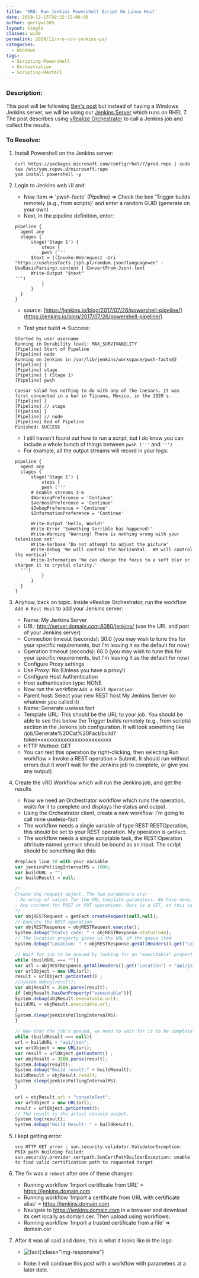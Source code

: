 ```yaml
---
title: 'VRO: Run Jenkins Powershell Script On Linux Host'
date: 2019-12-15T09:32:15-06:00
author: gerryw1389
layout: single
classes: wide
permalink: 2019/12/vro-run-jenkins-ps/
categories:
  - Windows
tags:
  - Scripting-Powershell
  - Orchestration 
  - Scripting-RestAPI
---
```

<!--more-->

### Description:

This post will be following [Ben's post](https://ben.neise.co.uk/2016/09/05/vro-jenkins.html) but instead of having a Windows Jenkins server, we will be using our [Jenkins Server](https://automationadmin.com/2019/12/rhel7-deploy-jenkins/) which runs on RHEL 7. The post describes using [vRealize Orchestrator](https://automationadmin.com//2020/01/vrealize-orchestrator/) to call a Jenkins job and collect the results.


### To Resolve:

1. Install Powershell on the Jenkins server:

   ```shell
   curl https://packages.microsoft.com/config/rhel/7/prod.repo | sudo tee /etc/yum.repos.d/microsoft.repo
   yum install powershell -y
   ```

2. Login to Jenkins web UI and: 
   - New Item => 'pwsh-facts' (Pipeline) => Check the box 'Trigger builds remotely (e.g., from scripts)' and enter a random GUID (generate on your own)
   - Next, in the pipeline definition, enter:

   ```escape
   pipeline {
     agent any 
     stages {
         stage('Stage 1') {
             steps {
             pwsh ('''
         $text = ((Invoke-Webrequest -Uri "https://uselessfacts.jsph.pl/random.json?language=en" -UseBasicParsing).content | ConvertFrom-Json).text
         Write-Output "$text"
   ''')
             }
         }
     }
   }
   ```

   - source: [https://jenkins.io/blog/2017/07/26/powershell-pipeline/](https://jenkins.io/blog/2017/07/26/powershell-pipeline/)

   - Test your build => Success:

   ```escape
   Started by user username
   Running in Durability level: MAX_SURVIVABILITY
   [Pipeline] Start of Pipeline
   [Pipeline] node
   Running on Jenkins in /var/lib/jenkins/workspace/pwsh-facts@2
   [Pipeline] {
   [Pipeline] stage
   [Pipeline] { (Stage 1)
   [Pipeline] pwsh

   Caesar salad has nothing to do with any of the Caesars. It was first concocted in a bar in Tijuana, Mexico, in the 1920`s.
   [Pipeline] }
   [Pipeline] // stage
   [Pipeline] }
   [Pipeline] // node
   [Pipeline] End of Pipeline
   Finished: SUCCESS
   ```

   - I still haven't found out how to run a script, but I do know you can include a whole bunch of things between `pwsh ('''` and `''')`
   - For example, all the output streams will record in your logs:

   ```escape
   pipeline {
     agent any 
     stages {
         stage('Stage 1') {
             steps {
             pwsh ('''
         # Enable streams 3-6
         $WarningPreference = 'Continue'
         $VerbosePreference = 'Continue'
         $DebugPreference = 'Continue'
         $InformationPreference = 'Continue'

         Write-Output 'Hello, World!'
         Write-Error 'Something terrible has happened!'
         Write-Warning 'Warning! There is nothing wrong with your television set'
         Write-Verbose 'Do not attempt to adjust the picture'
         Write-Debug 'We will control the horizontal.  We will control the vertical'
         Write-Information 'We can change the focus to a soft blur or sharpen it to crystal clarity.'
     ''')
             }
         }
     }
   }
   ```

3. Anyhow, back on topic. Inside vRealize Orchestrator, run the workflow `Add A Rest Host` to add your Jenkins server:
   - Name: My Jenkins Server
   - URL: http://server.domain.com:8080/jenkins/ (use the URL and port of your Jenkins server)
   - Connection timeout (seconds): 30.0 (you may wish to tune this for your specific requirements, but I'm leaving it as the default for now)
   - Operation timeout (seconds): 60.0 (you may wish to tune this for your specific requirements, but I'm leaving it as the default for now)
   - Configure Proxy settings
   - Use Proxy: No (Unless you have a proxy!)
   - Configure Host Authentication
   - Host authentication type: NONE
   - Now run the workflow `Add a REST Operation`:
   - Parent host: Select your new REST host My Jenkins Server (or whatever you called it)
   - Name: Generate useless fact
   - Template URL: This should be the URL to your job. You should be able to see this below the Trigger builds remotely (e.g., from scripts) section in the Jenkins job configuration. It will look something like /job/Generate%20Cat%20Fact/build?token=xxxxxxxxxxxxxxxxxxxxxxxxx
   - HTTP Method: GET
   - You can test this operation by right-clicking, then selecting Run workflow > Invoke a REST operation > Submit. It should run without errors (but it won't wait for the Jenkins job to complete, or give you any output)

4. Create the vRO Workflow which will run the Jenkins job, and get the results

   - Now we need an Orchestrator workflow which runs the operation, waits for it to complete and displays the status and output.
   - Using the Orchestrator client, create a new workflow. I'm going to call mine useless-fact
   - The workflow needs a single variable of type REST:RESTOperation, this should be set to your REST operation. My operation is `getFact`.
   - The workflow needs a single scriptable task, the REST:Operation attribute named `getFact` should be bound as an input. The script should be something like this:

   ```js
   #replace line 10 with your variable
   var jenkinsPollingIntervalMS = 1000;
   var buildURL = "";
   var buildResult = null;

   /*
   Create the request object. The two paramaters are:-
   - An array of values for the URL template paramaters. We have none, so this is null
   - Any content for POST or PUT operations. Ours is a GET, so this is also nulll
   */
   var objRESTRequest = getFact.createRequest(null,null);
   // Execute the REST operation
   var objRESTResponse = objRESTRequest.execute();
   System.debug("Status code: " + objRESTResponse.statusCode);
   // The location property gives us the URL of the queue item
   System.debug("Location: " + objRESTResponse.getAllHeaders().get("Location"));

   // Wait for job to be queued by looking for an "executable" property on the response
   while (buildURL === ""){
   var url = objRESTResponse.getAllHeaders().get("Location") + "api/json";
   var urlObject = new URL(url);
   result = urlObject.getContent() ;
   //System.debug(result);
   var objResult = JSON.parse(result);
   if (objResult.hasOwnProperty("executable")){
   System.debug(objResult.executable.url);
   buildURL = objResult.executable.url;
   }
   System.sleep(jenkinsPollingIntervalMS);
   }

   // Now that the job's queued, we need to wait for it to be completed
   while (buildResult === null){
   url = buildURL + "api/json";
   var urlObject = new URL(url);
   var result = urlObject.getContent() ;
   var objResult = JSON.parse(result);
   System.debug(result);
   System.debug("Build result:" + buildResult);
   buildResult = objResult.result;
   System.sleep(jenkinsPollingIntervalMS);
   }

   url = objResult.url + "consoleText";
   var urlObject = new URL(url);
   result = urlObject.getContent();
   // The result is the actual console output.
   System.log(result);
   System.debug("Build Result: " + buildResult);
   ```

5. I kept getting error:

   ```escape
   vro HTTP GET error : sun.security.validator.ValidatorException: PKIX path building failed: sun.security.provider.certpath.SunCertPathBuilderException: unable to find valid certification path to requested target
   ```

6. The fix was a `reboot` after one of these changes:

   - Running workflow 'Import certificate from URL' = <https://jenkins.domain.com>
   - Running workflow 'Import a certificate from URL with certificate alias' = <https://jenkins.domain.com>
   - Navigate to <https://jenkins.domain.com> in a browser and download its cert locally as domain.cer. Then upload using workflows:
   - Running workflow 'Import a trusted certificate from a file' => domain.cer

7. After it was all said and done, this is what it looks like in the logs:

   - ![fact](https://automationadmin.com/assets/images/uploads/2019/12/fact.jpg){:class="img-responsive"}

   - Note: I will continue this post with a workflow with parameters at a later date.
